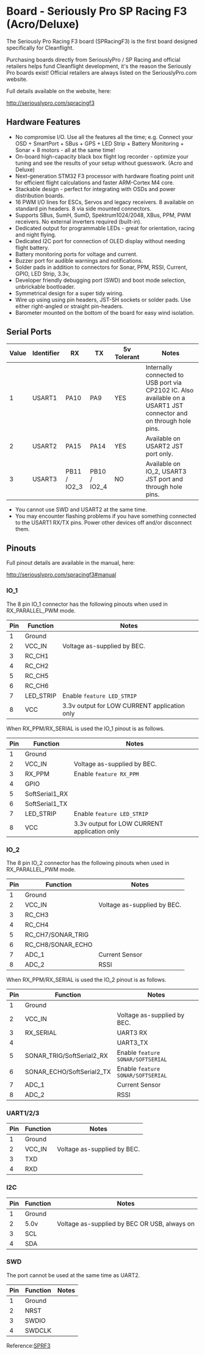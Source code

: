 # Board - Seriously Pro SP Racing F3 (Acro/Deluxe)

The Seriously Pro Racing F3 board (SPRacingF3) is the first board designed specifically for Cleanflight.

Purchasing boards directly from SeriouslyPro / SP Racing and official retailers helps fund Cleanflight development, it's the reason the Seriously Pro boards exist! Official retailers are always listed on the SeriouslyPro.com website.

Full details available on the website, here:

http://seriouslypro.com/spracingf3

## Hardware Features

- No compromise I/O. Use all the features all the time; e.g. Connect your OSD + SmartPort + SBus + GPS + LED Strip + Battery Monitoring + Sonar + 8 motors - all at the same time!
- On-board high-capacity black box flight log recorder - optimize your tuning and see the results of your setup without guesswork. (Acro and Deluxe)
- Next-generation STM32 F3 processor with hardware floating point unit for efficient flight calculations and faster ARM-Cortex M4 core.
- Stackable design - perfect for integrating with OSDs and power distribution boards.
- 16 PWM I/O lines for ESCs, Servos and legacy receivers. 8 available on standard pin headers. 8 via side mounted connectors.
- Supports SBus, SumH, SumD, Spektrum1024/2048, XBus, PPM, PWM receivers. No external inverters required (built-in).
- Dedicated output for programmable LEDs - great for orientation, racing and night flying.
- Dedicated I2C port for connection of OLED display without needing flight battery.
- Battery monitoring ports for voltage and current.
- Buzzer port for audible warnings and notifications.
- Solder pads in addition to connectors for Sonar, PPM, RSSI, Current, GPIO, LED Strip, 3.3v,
- Developer friendly debugging port (SWD) and boot mode selection, unbrickable bootloader.
- Symmetrical design for a super tidy wiring.
- Wire up using using pin headers, JST-SH sockets or solder pads. Use either right-angled or straight pin-headers.
- Barometer mounted on the bottom of the board for easy wind isolation.

## Serial Ports

| Value | Identifier | RX           | TX           | 5v Tolerant | Notes                                                                                                              |
| ----- | ---------- | ------------ | ------------ | ----------- | ------------------------------------------------------------------------------------------------------------------ |
| 1     | USART1     | PA10         | PA9          | YES         | Internally connected to USB port via CP2102 IC. Also available on a USART1 JST connector and on through hole pins. |
| 2     | USART2     | PA15         | PA14         | YES         | Available on USART2 JST port only.                                                                                 |
| 3     | USART3     | PB11 / IO2_3 | PB10 / IO2_4 | NO          | Available on IO_2, USART3 JST port and through hole pins.                                                          |

- You cannot use SWD and USART2 at the same time.
- You may encounter flashing problems if you have something connected to the USART1 RX/TX pins. Power other devices off and/or disconnect them.

## Pinouts

Full pinout details are available in the manual, here:

http://seriouslypro.com/spracingf3#manual

### IO_1

The 8 pin IO_1 connector has the following pinouts when used in RX_PARALLEL_PWM mode.

| Pin | Function  | Notes                                        |
| --- | --------- | -------------------------------------------- |
| 1   | Ground    |                                              |
| 2   | VCC_IN    | Voltage as-supplied by BEC.                  |
| 3   | RC_CH1    |                                              |
| 4   | RC_CH2    |                                              |
| 5   | RC_CH5    |                                              |
| 6   | RC_CH6    |                                              |
| 7   | LED_STRIP | Enable `feature LED_STRIP`                   |
| 8   | VCC       | 3.3v output for LOW CURRENT application only |

When RX_PPM/RX_SERIAL is used the IO_1 pinout is as follows.

| Pin | Function       | Notes                                        |
| --- | -------------- | -------------------------------------------- |
| 1   | Ground         |                                              |
| 2   | VCC_IN         | Voltage as-supplied by BEC.                  |
| 3   | RX_PPM         | Enable `feature RX_PPM`                      |
| 4   | GPIO           |                                              |
| 5   | SoftSerial1_RX |                                              |
| 6   | SoftSerial1_TX |                                              |
| 7   | LED_STRIP      | Enable `feature LED_STRIP`                   |
| 8   | VCC            | 3.3v output for LOW CURRENT application only |

### IO_2

The 8 pin IO_2 connector has the following pinouts when used in RX_PARALLEL_PWM mode.

| Pin | Function          | Notes                       |
| --- | ----------------- | --------------------------- |
| 1   | Ground            |                             |
| 2   | VCC_IN            | Voltage as-supplied by BEC. |
| 3   | RC_CH3            |                             |
| 4   | RC_CH4            |                             |
| 5   | RC_CH7/SONAR_TRIG |                             |
| 6   | RC_CH8/SONAR_ECHO |                             |
| 7   | ADC_1             | Current Sensor              |
| 8   | ADC_2             | RSSI                        |

When RX_PPM/RX_SERIAL is used the IO_2 pinout is as follows.

| Pin | Function                  | Notes                             |
| --- | ------------------------- | --------------------------------- |
| 1   | Ground                    |                                   |
| 2   | VCC_IN                    | Voltage as-supplied by BEC.       |
| 3   | RX_SERIAL                 | UART3 RX                          |
| 4   |                           | UART3_TX                          |
| 5   | SONAR_TRIG/SoftSerial2_RX | Enable `feature SONAR/SOFTSERIAL` |
| 6   | SONAR_ECHO/SoftSerial2_TX | Enable `feature SONAR/SOFTSERIAL` |
| 7   | ADC_1                     | Current Sensor                    |
| 8   | ADC_2                     | RSSI                              |

### UART1/2/3

| Pin | Function | Notes                       |
| --- | -------- | --------------------------- |
| 1   | Ground   |                             |
| 2   | VCC_IN   | Voltage as-supplied by BEC. |
| 3   | TXD      |                             |
| 4   | RXD      |                             |

### I2C

| Pin | Function | Notes                                        |
| --- | -------- | -------------------------------------------- |
| 1   | Ground   |                                              |
| 2   | 5.0v     | Voltage as-supplied by BEC OR USB, always on |
| 3   | SCL      |                                              |
| 4   | SDA      |                                              |

### SWD

The port cannot be used at the same time as UART2.

| Pin | Function | Notes |
| --- | -------- | ----- |
| 1   | Ground   |       |
| 2   | NRST     |       |
| 3   | SWDIO    |       |
| 4   | SWDCLK   |       |

Reference:[SPRF3](http://seriouslypro.com/files/SPRacingF3-Manual-latest.pdf)
